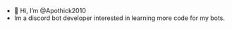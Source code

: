 - 👋 Hi, I’m @Apothick2010
- Im a discord bot developer interested in learning more code for my bots.

<!---
Apothick2010/Apothick2010 is a ✨ special ✨ repository because its `README.md` (this file) appears on your GitHub profile.
You can click the Preview link to take a look at your changes.
--->
